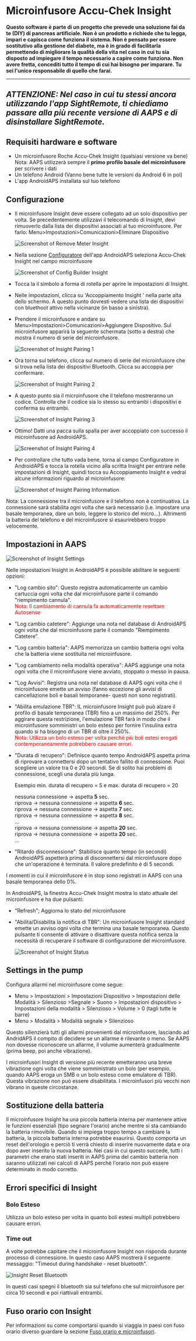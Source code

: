 # Microinfusore Accu-Chek Insight

**Questo software è parte di un progetto che prevede una soluzione fai da te (DIY) di pancreas artificiale. Non è un prodotto e richiede che tu legga, impari e capisca come funziona il sistema. Non è pensato per essere sostitutivo alla gestione del diabete, ma è in grado di facilitarla permettendo di migliorare la qualità della vita nel caso in cui tu sia disposto ad impiegare il tempo necessario a capire come funziona. Non avere fretta, concediti tutto il tempo di cui hai bisogno per imparare. Tu sei l'unico responsabile di quello che farai.**

* * *

## ***ATTENZIONE:** Nel caso in cui tu stessi ancora utilizzando l'app **SightRemote**, ti chiediamo **passare alla più recente versione di AAPS** e di **disinstallare SightRemote**.*

## Requisiti hardware e software

* Un microinfusore Roche Accu-Chek Insight (qualsiasi versione va bene)
<br>   Nota: AAPS  utilizzerà sempre il  <b>primo profilo basale del microinfusore</b> per scrivere i dati
* Un telefono Android (Vanno bene tutte le versioni da Android 6 in poi)
* L'app AndroidAPS installata sul tuo telefono

## Configurazione

* Il microinfusore Insight deve essere collegato ad un solo dispositivo per volta. Se precedentemente utilizzavi il telecomando di Insight, devi rimuoverlo dalla lista dei dispositivi associati al tuo microinfusore. Per farlo: Menu>Impostazioni>Comunicazioni>Eliminare Dispositivo
    
    ![Screenshot of Remove Meter Insight](../images/Insight_RimeMeter.png)

* Nella sezione [Configuratore](../Configuration/Config-Builder) dell'app AndroidAPS seleziona Accu-Chek Insight nel campo microinfusore
    
    ![Screenshot of Config Builder Insight](../images/Insight_ConfigBuilder.png)

* Tocca la il simbolo a forma di rotella per aprire le impostazioni di Insight.

* Nelle impostazioni, clicca su 'Accoppiamento Insight ' nella parte alta dello schermo. A questo punto dovresti vedere una lista dei dispositivi con bluethoot attivo nella vicinanze (in basso a sinistra).
* Prendere il microinfusore e andare su Menu>Impostazioni>Comunicazioni>Aggiungere Dispositivo. Sul microinfusore apparirà la seguente schermata (sotto a destra) che mostra il numero di serie del microinfusore.
    
    ![Screenshot of Insight Pairing 1](../images/Insight_Pairing1.png)

* Ora torna sul telefono, clicca sul numero di serie del microinfusore che si trova nella lista dei dispositivi Bluetooth. Clicca su accoppia per confermare.
    
    ![Screenshot of Insight Pairing 2](../images/Insight_Pairing2.png)

* A questo punto sia il microinfusore che il telefono mostreranno un codice. Controlla che il codice sia lo stesso su entrambi i dispositivi e conferma su entrambi.
    
    ![Screenshot of Insight Pairing 3](../images/Insight_Pairing3.png)

* Ottimo! Datti una pacca sulla spalla per aver accoppiato con successo il microinfusore ad AndroidAPS.
    
    ![Screenshot of Insight Pairing 4](../images/Insight_Pairing4.png)

* Per controllare che tutto vada bene, torna al campo Configuratore in AndroidAPS e tocca la rotella vicino alla scritta Insight per entrare nelle impostazioni di Insight, quindi tocca su Accoppiamento Insight e vedrai alcune informazioni riguardo al microinfusore:
    
    ![Screenshot of Insight Pairing Information](../images/Insight_Pairing3.png)

Nota: La connessione tra il microinfusore e il telefono non è continuativa. La connessione sarà stabilita ogni volta che sarà necessario (i.e. impostare una basale temporanea, dare un bolo, leggere lo storico del micro...). Altrimenti la batteria del telefono e del microinfusore si esaurirebbero troppo velocemente.

## Impostazioni in AAPS

![Screenshot of Insight Settings](../images/Insight_Pairing3.png)

Nelle impostazioni Insight in AndroidAPS è possibile abilitare le seguenti opzioni:

* "Log cambio sito": Questo registra automaticamente un cambio cartuccia ogni volta che dal microinfusore parte il comando "riempimento cannula".   
    <font color="red">Nota: Il cambiamento di cannula fa automaticamente resettare Autosense</b></font>
* "Log cambio catetere": Aggiunge una nota nel database di AndroidAPS ogni volta che dal microinfusore parte il comando "Riempimento Catetere".
* "Log cambio batteria": AAPS memorizza un cambio batteria ogni volta che la batteria viene sostituita nel microinfusore.
* "Log cambiamento nella modalità operativa": AAPS aggiunge una nota ogni volta che il microinfusore viene avviato, stoppato o messo in pausa.
* "Log Avvisi": Registra una nota nel database di AAPS ogni volta che il microinfusore emette un avviso (fanno eccezione gli avvisi di cancellazione boli e basali temporanee- questi non sono registrati).
* "Abilita emulazione TBR": IL microinfusore Insight può può alzare il profilo di basale temporanea (TBR) fino a un massimo del 250%. Per aggirare questa restrizione, l'emulazione TBR farà in modo che il microinfusore somministri un bolo esteso per fornire l'insulina extra quando si ha bisogno di un TBR di oltre il 250%.  
    <font color="red">Nota: Utilizza un bolo esteso per volta perchè più boli estesi erogati contemporaneamente potrebbero causare errori.</font>
* "Durata di recupero": Definisce quanto tempo AndroidAPS aspetta prima di riprovare a connettersi dopo un tentativo fallito di connessione. Puoi scegliere un valore tra 0 e 20 secondi. Se di solito hai problemi di connessione, scegli una durata più lunga.   
      
    Esempio min. durata di recupero = 5 e max. durata di recupero = 20   
      
    nessuna connessione -> aspetta **5** sec.   
    riprova -> nessuna connessione -> aspetta **6** sec.   
    riprova -> nessuna connessione -> aspetta **7** sec.   
    riprova -> nessuna connessione -> aspetta **8** sec.   
    ...   
    riprova -> nessuna connessione -> aspetta **20** sec.   
    riprova -> nessuna connessione -> aspetta **20** sec.   
    ...

* "Ritardo disconnessione": Stabilisce quanto tempo (in secondi) AndroidAPS aspetterà prima di disconnettersi dal microinfusore dopo che un'operazione è terminata. Il valore predefinito è di 5 secondi.

I momenti in cui il microinfusore è in stop sono registrati in AAPS con una basale temporanea dello 0%.

In AndroidAPS, la finestra Accu-Chek Insight mostra lo stato attuale del microinfusore e ha due pulsanti:

* "Refresh"; Aggiorna lo stato del microinfusore
* "Abilita/Disabilita la notifica di TBR": Un microinfusore Insight standard emette un avviso ogni volta che termina una basale temporanea. Questo pulsante ti consente di attivare o disattivare questa notifica senza la necessità di recuperare il software di configurazione del microinfusore.
    
    ![Screenshot of Insight Status](../images/Insight_Status2.png)

## Settings in the pump

Configura allarmi nel microinfusore come segue:

* Menu > Impostazioni > Impostazioni Dispositivo > Impostazioni delle Modalità > Silenzioso >Segnale > Suono > Impostazioni dispositivo > Impostazioni della modalità > Silenzioso > Volume > 0 (tagli tutte le barre)
* Menu > Modalità > Modalità segnale > Silenzioso

Questo silienzierà tutti gli allarmi provenienti dal microinfusore, lasciando ad AndridAPS il compito di decidere se un allarme è rilevante o meno. Se AAPS non dovesse riconoscere un allarme, il volume aumenterà gradualmente (prima beep, poi anche vibrazione).

I microinfusori Insight di versione più recente emetteranno una breve vibrazione ogni volta che viene somministrato un bolo (per esempio, quando AAPS eroga un SMB o un bolo esteso come emulatore di TBR). Questa vibrazione non può essere disabilitata. I microinfusori più vecchi non vibrano in queste circostanze.

## Sostituzione della batteria

Il microinfusore Insight ha una piccola batteria interna per mantenere attive le funzioni essenziali (tipo segnare l'orario) anche mentre si sta cambiando la batteria rimovibile. Quando si impiega troppo tempo a cambiare la batteria, la piccola batteria interna potrebbe esaurirsi. Questo comporta un reset dell'orologio e perciò ti verrà chiesto di inserire nuovamente data e ora dopo aver inserito la nuova batteria. Nei casi in cui questo succede, tutti i parametri che erano stati inseriti in AAPS prima del cambio batteria non saranno utilizzati nei calcoli di AAPS perchè l'orario non può essere determinato in modo corretto.

## Errori specifici di Insight

### Bolo Esteso

Utilizza un bolo esteso per volta in quanto boli estesi multipli potrebbero causare errori.

### Time out

A volte potrebbe capitare che il microinfusore Insight non risponda durante processo di connessione. In questo caso AAPS mostrerà il seguente messaggio: "Timeout during handshake - reset bluetooth".

![Insight Reset Bluetooth](../images/Insight_RimeMeter.png)

In questi casi spegni il bluetooth sia sul telefono che sul microinfusore per circa 10 secondi e poi riattivali entrambi.

## Fuso orario con Insight

Per informazioni su come comportarsi quando si viaggia in paesi con fuso orario diverso guardare la sezione [Fuso orario e microinfusori](../Usage/Timezone-traveling#insight).